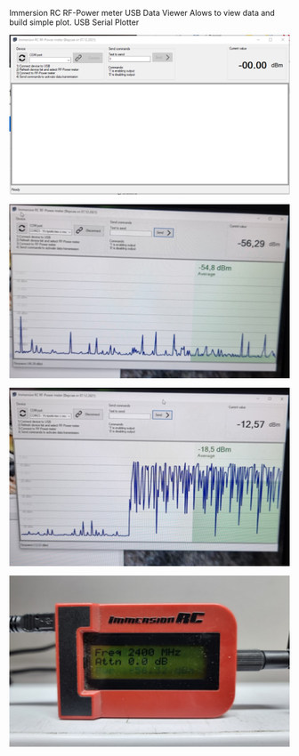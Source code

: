 Immersion RC RF-Power meter USB Data Viewer
Alows to view data and build simple plot.
USB Serial Plotter


<p align="center">
  <img src="./Screenshot 2021-12-07 180641.png" alt="Size Limit CLI" width="738">
</p>

<p align="center">
  <img src="./-2147483648_-212813.jpg" alt="Size Limit CLI" width="738">
</p>

<p align="center">
  <img src="./-2147483648_-212817.jpg" alt="Size Limit CLI" width="738">
</p>

<p align="center">
  <img src="./-2147483648_-212819.jpg" alt="Size Limit CLI" width="738">
</p>